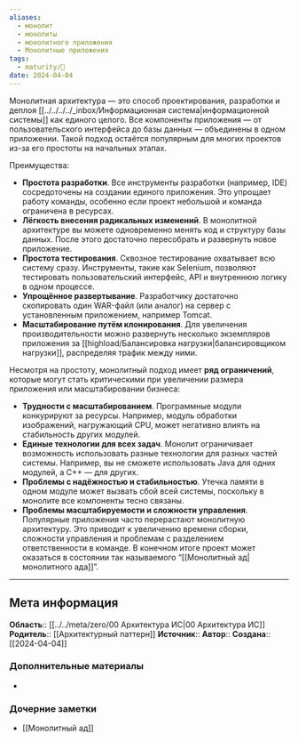 ```yaml
---
aliases:
  - монолит
  - монолиты
  - монолитного приложения
  - Монолитные приложения
tags:
  - maturity/🌱
date: 2024-04-04
---
```

Монолитная архитектура — это способ проектирования, разработки и деплоя [[../../../../_inbox/Информационная система|информационной системы]] как единого целого. Все компоненты приложения — от пользовательского интерфейса до базы данных — объединены в одном приложении. Такой подход остаётся популярным для многих проектов из-за его простоты на начальных этапах.

Преимущества:
- **Простота разработки**. Все инструменты разработки (например, IDE) сосредоточены на создании единого приложения. Это упрощает работу команды, особенно если проект небольшой и команда ограничена в ресурсах.
- **Лёгкость внесения радикальных изменений**. В монолитной архитектуре вы можете одновременно менять код и структуру базы данных. После этого достаточно пересобрать и развернуть новое приложение.
- **Простота тестирования**. Сквозное тестирование охватывает всю систему сразу. Инструменты, такие как Selenium, позволяют тестировать пользовательский интерфейс, API и внутреннюю логику в одном процессе.
- **Упрощённое развертывание**. Разработчику достаточно скопировать один WAR-файл (или аналог) на сервер с установленным приложением, например Tomcat.
- **Масштабирование путём клонирования**. Для увеличения производительности можно развернуть несколько экземпляров приложения за [[highload/Балансировка нагрузки|балансировщиком нагрузки]], распределяя трафик между ними.

Несмотря на простоту, монолитный подход имеет **ряд ограничений**, которые могут стать критическими при увеличении размера приложения или масштабировании бизнеса:
- **Трудности с масштабированием**. Программные модули конкурируют за ресурсы. Например, модуль обработки изображений, нагружающий CPU, может негативно влиять на стабильность других модулей.
- **Единые технологии для всех задач**. Монолит ограничивает возможность использовать разные технологии для разных частей системы. Например, вы не сможете использовать Java для одних модулей, а C++ — для других.
- **Проблемы с надёжностью и стабильностью**. Утечка памяти в одном модуле может вызвать сбой всей системы, поскольку в монолите все компоненты тесно связаны.
- **Проблемы масштабируемости и сложности управления**. Популярные приложения часто перерастают монолитную архитектуру. Это приводит к увеличению времени сборки, сложности управления и проблемам с разделением ответственности в команде. В конечном итоге проект может оказаться в состоянии так называемого “[[Монолитный ад|монолитного ада]]”.

***
## Мета информация
**Область**:: [[../../meta/zero/00 Архитектура ИС|00 Архитектура ИС]]
**Родитель**:: [[Архитектурный паттерн]]
**Источник**:: 
**Автор**:: 
**Создана**:: [[2024-04-04]]
### Дополнительные материалы
- 
### Дочерние заметки
<!-- QueryToSerialize: LIST FROM [[]] WHERE contains(Родитель, this.file.link) or contains(parents, this.file.link) -->
<!-- SerializedQuery: LIST FROM [[]] WHERE contains(Родитель, this.file.link) or contains(parents, this.file.link) -->
- [[Монолитный ад]]
<!-- SerializedQuery END -->
